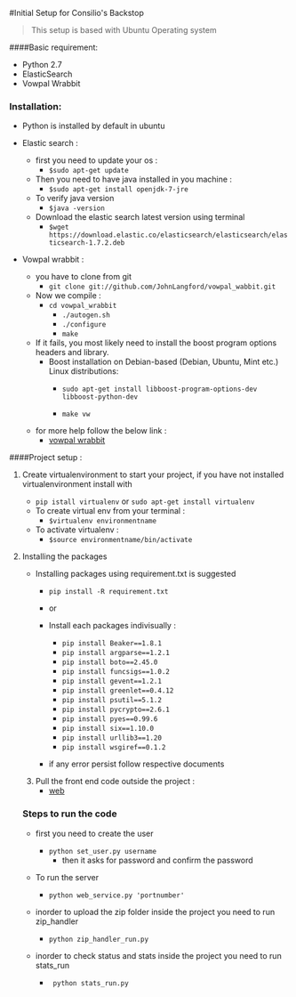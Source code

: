 #Initial Setup for Consilio's Backstop

>This setup is based with Ubuntu Operating system

####Basic requirement:
* Python 2.7
* ElasticSearch
* Vowpal Wrabbit

### Installation:

- Python is installed by default in ubuntu
- Elastic search :
	- first you need to update your os :
		- ```$sudo apt-get update```
	- Then you need to have java installed in you machine :
		-	```$sudo apt-get install openjdk-7-jre ```
	-	To verify java version
		- ``` $java -version ```
	- Download the elastic search latest version using terminal
		- ``` $wget https://download.elastic.co/elasticsearch/elasticsearch/elasticsearch-1.7.2.deb  ```
		
- Vowpal wrabbit :
	- you have to clone from git
		-	```git clone git://github.com/JohnLangford/vowpal_wabbit.git```
	- Now we compile :
		- ``` cd vowpal_wrabbit ```
			- ``` ./autogen.sh ```
			- ``` ./configure ```
			-	``` make ```
	- If it fails, you most likely need to install the boost program options headers and library.
		- Boost installation on Debian-based (Debian, Ubuntu, Mint etc.) Linux distributions:
			- ```sudo apt-get install libboost-program-options-dev libboost-python-dev```
			
			- ``` make vw ```
	- for more help follow the below link :
		- [vowpal wrabbit](https://github.com/JohnLangford/vowpal_wabbit/wiki/Tutorial)

####Project setup :
1. Create virtualenvironment  to start your project, if you have not installed virtualenvironment install with
	-  `pip istall virtualenv`  or `sudo apt-get install virtualenv`		
	- To create virtual env from your terminal :
		- ```$virtualenv environmentname```
	- To activate virtualenv :
		-	``` $source environmentname/bin/activate ```
2. Installing the packages
	- Installing packages using requirement.txt is suggested
		- ```pip install -R requirement.txt ```
		- or
		- Install each packages indivisually :
			- ``` pip install Beaker==1.8.1 ```
			- ``` pip install argparse==1.2.1 ```
			- ```pip install boto==2.45.0```
			- ```pip install funcsigs==1.0.2```
			- ```pip install gevent==1.2.1```
			- ```pip install greenlet==0.4.12```
			- ```pip install psutil==5.1.2```
			- ```pip install pycrypto==2.6.1```
			- ```pip install pyes==0.99.6```
			- ```pip install six==1.10.0```
			- ```pip install urllib3==1.20```
			- ```pip install wsgiref==0.1.2```
		
		- if any error persist follow respective documents
	3. Pull the front end code outside the project :
		- [web](https://github.consilio.com/bmerrell/web.git)
		
	### Steps to run the code
	- first you need to create the user
		- ``` python set_user.py username ```
			- then it asks for password and confirm the password
	
	- To run the server 		
		- ``` python web_service.py 'portnumber'  ```
		
	- inorder to upload the zip folder inside the project you need to run zip_handler
		- ``` python zip_handler_run.py ```
	- inorder to check status and stats inside the project you need to run stats_run
		- ``` python stats_run.py```
